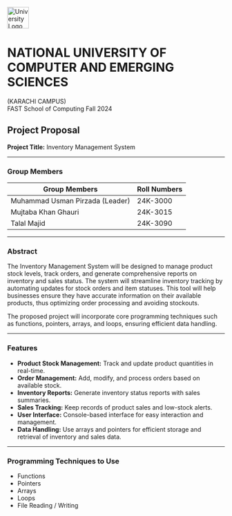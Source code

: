 <img src="https://github.com/user-attachments/assets/046f52be-ce31-4f64-a3da-d22ca4d213ce" alt="University Logo" width="50" style="vertical-align: middle;"/> <br>
# NATIONAL UNIVERSITY OF COMPUTER AND EMERGING SCIENCES  
(KARACHI CAMPUS)  
FAST School of Computing Fall 2024 

## Project Proposal

**Project Title:** Inventory Management System

---

### Group Members

| Group Members               | Roll Numbers |
| --------------------------- | ------------ |
| Muhammad Usman Pirzada (Leader) | 24K-3000    |
| Mujtaba Khan Ghauri          | 24K-3015     |
| Talal Majid                  | 24K-3090     |

---

### Abstract

The Inventory Management System will be designed to manage product stock levels, track orders, and generate comprehensive reports on inventory and sales status. The system will streamline inventory tracking by automating updates for stock orders and item statuses. This tool will help businesses ensure they have accurate information on their available products, thus optimizing order processing and avoiding stockouts.

The proposed project will incorporate core programming techniques such as functions, pointers, arrays, and loops, ensuring efficient data handling.

---

### Features

- **Product Stock Management:** Track and update product quantities in real-time.
- **Order Management:** Add, modify, and process orders based on available stock.
- **Inventory Reports:** Generate inventory status reports with sales summaries.
- **Sales Tracking:** Keep records of product sales and low-stock alerts.
- **User Interface:** Console-based interface for easy interaction and management.
- **Data Handling:** Use arrays and pointers for efficient storage and retrieval of inventory and sales data.

---

### Programming Techniques to Use

- Functions  
- Pointers  
- Arrays  
- Loops  
- File Reading / Writing
